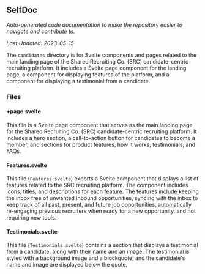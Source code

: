 <!--- START SELFDOC --->
## SelfDoc
_Auto-generated code documentation to make the repository easier to navigate and contribute to._

_Last Updated: 2023-05-15_

The `candidates` directory is for Svelte components and pages related to the main landing page of the Shared Recruiting Co. (SRC) candidate-centric recruiting platform. It includes a Svelte page component for the landing page, a component for displaying features of the platform, and a component for displaying a testimonial from a candidate.

### Files
#### +page.svelte
This file is a Svelte page component that serves as the main landing page for the Shared Recruiting Co. (SRC) candidate-centric recruiting platform. It includes a hero section, a call-to-action button for candidates to become a member, and sections for product features, how it works, testimonials, and FAQs.

#### Features.svelte
This file (`Features.svelte`) exports a Svelte component that displays a list of features related to the SRC recruiting platform. The component includes icons, titles, and descriptions for each feature. The features include keeping the inbox free of unwanted inbound opportunities, syncing with the inbox to keep track of all past, present, and future job opportunities, automatically re-engaging previous recruiters when ready for a new opportunity, and not requiring new tools.

#### Testimonials.svelte
This file (`Testimonials.svelte`) contains a section that displays a testimonial from a candidate, along with their name and an image. The testimonial is styled with a background image and a blockquote, and the candidate's name and image are displayed below the quote.

<!--- END SELFDOC --->